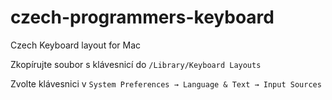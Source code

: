 # czech-programmers-keyboard
Czech Keyboard layout for Mac

Zkopírujte soubor s klávesnicí do `/Library/Keyboard Layouts`

Zvolte klávesnici v `System Preferences → Language & Text → Input Sources`
